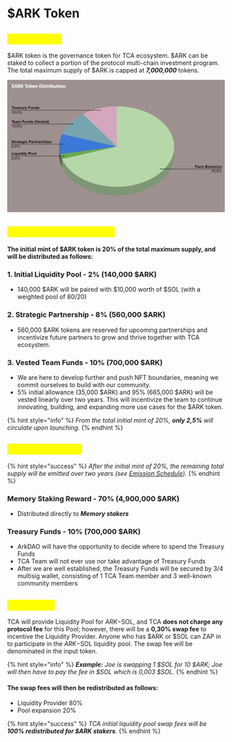 # $ARK Token

## <mark style="color:yellow;">$ARK Token</mark>

$ARK token is the governance token for TCA ecosystem. $ARK can be staked to collect a portion of the protocol multi-chain investment program. The total maximum supply of $ARK is capped at _**7,000,000**_ tokens.

![](<../../.gitbook/assets/$ARK Token Distribution.png>)

## <mark style="color:yellow;">Initial Token Distribution</mark>

#### The initial mint of $ARK token is 20% of the total maximum supply, and will be distributed as follows:

### 1. Initial Liquidity Pool - 2% (140,000 $ARK)

* 140,000 $ARK will be paired with $10,000 worth of $SOL (with a weighted pool of 80/20)

### 2. Strategic Partnership - 8% (560,000 $ARK)

* 560,000 $ARK tokens are reserved for upcoming partnerships and incentivize future partners to grow and thrive together with TCA ecosystem.

### 3. Vested Team Funds - 10% (700,000 $ARK)

* We are here to develop further and push NFT boundaries, meaning we commit ourselves to build with our community.&#x20;
* 5% initial allowance (35,000 $ARK) and 95% (665,000 $ARK) will be vested linearly over two years. This will incentivize the team to continue innovating, building, and expanding more use cases for the $ARK token.

{% hint style="info" %}
_From the total initial mint of 20%, **only 2,5%** will circulate upon launching._
{% endhint %}

## <mark style="color:yellow;">Token Emissions</mark>

{% hint style="success" %}
_After the initial mint of 20%, the remaining total supply will be emitted over two years (see_ [_Emission Schedule_](emission-schedule.md)_)._
{% endhint %}

### Memory Staking Reward - 70% (4,900,000 $ARK)

* Distributed directly to _**Memory stakers**_

### Treasury Funds - 10% (700,000 $ARK)

* ArkDAO will have the opportunity to decide where to spend the Treasury Funds
* TCA Team will not ever use nor take advantage of Treasury Funds
* After we are well established, the Treasury Funds will be secured by 3/4 multisig wallet, consisting of 1 TCA Team member and 3 well-known community members

## <mark style="color:yellow;">Swap Fees</mark>

TCA will provide Liquidity Pool for $ARK-$SOL, and TCA **does not charge any protocol fee** for this Pool; however, there will be a **0,30% swap fee** to incentive the Liquidity Provider. Anyone who has $ARK or $SOL can ZAP in to participate in the $ARK-$SOL liquidity pool. The swap fee will be denominated in the input token.&#x20;

{% hint style="info" %}
_**Example:** Joe is swapping 1 $SOL for 10 $ARK; Joe will then have to pay the fee in $SOL which is 0,003 $SOL._
{% endhint %}

#### The swap fees will then be redistributed as follows:

* Liquidity Provider 80%
* Pool expansion 20%

{% hint style="success" %}
_TCA initial liquidity pool swap fees will be **100% redistributed for $ARK stakers**._
{% endhint %}
